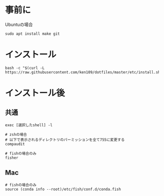 # 事前に

Ubuntuの場合
```
sudo apt install make git
```

# インストール

```
bash -c "$(curl -L https://raw.githubusercontent.com/ken109/dotfiles/master/etc/install.sh)"
```

# インストール後
## 共通
```
exec [選択したshell] -l

# zshの場合　
# 以下で表示されるディレクトリのパーミッションを全て755に変更する
compaudit

# fishの場合のみ
fisher
```

## Mac
```
# fishの場合のみ
source (conda info --root)/etc/fish/conf.d/conda.fish
```
